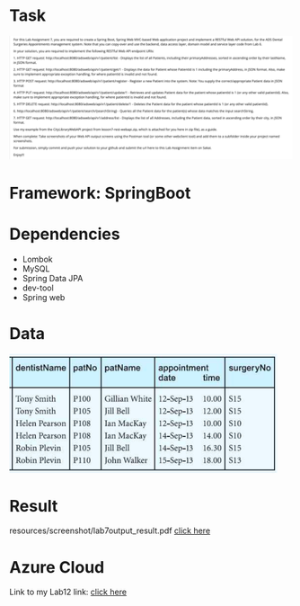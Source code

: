 # Task
![img.png](img.png)

# Framework: SpringBoot

# Dependencies
- Lombok
- MySQL
- Spring Data JPA
- dev-tool
- Spring web

# Data
![img_1.png](img_1.png)

# Result
resources/screenshot/lab7output_result.pdf
[click here](https://github.com/sophearyrin-dev/cs489-appsd/blob/main/labsolutions/lab7/src/main/resources/screenshot/lab7output_result.pdf)


# Azure Cloud
Link to my Lab12 link:
[click here](https://github.com/sophearyrin-dev/advantiswebapi)
